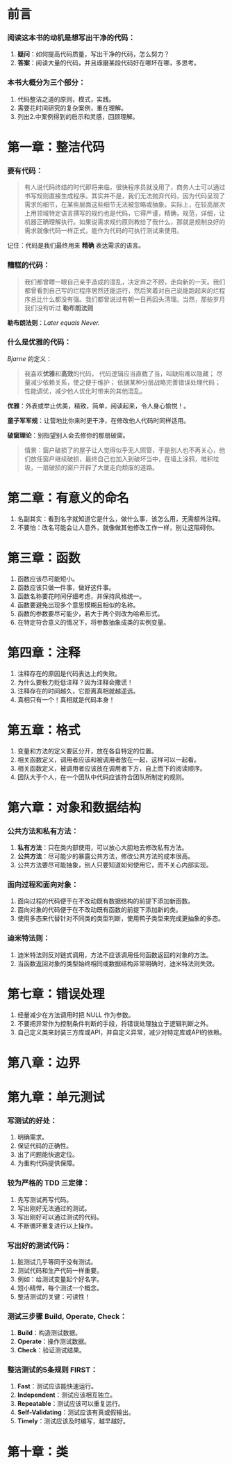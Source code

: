 # 前言

### 阅读这本书的动机是想写出干净的代码：
1. **疑问**：如何提高代码质量，写出干净的代码，怎么努力？
2. **答案**：阅读大量的代码，并且琢磨某段代码好在哪坏在哪，多思考。

### 本书大概分为三个部分：
1. 代码整洁之道的原则，模式，实践。
2. 需要花时间研究的复杂案例，重在理解。
3. 列出2.中案例得到的启示和灵感，回顾理解。

# 第一章：整洁代码

### 要有代码：

> 有人说代码终结的时代即将来临，很快程序员就没用了，商务人士可以通过书写规则直接生成程序。其实并不是，我们无法抛弃代码，因为代码呈现了需求的细节，在某些层面这些细节无法被忽略或抽象。实际上，在较高层次上用领域特定语言撰写的规约也是代码，它得严谨，精确，规范，详细，让机器正确理解执行。如果说需求规约原则教给了我什么，那就是规制良好的需求就像代码一样正式，能作为代码的可执行测试来使用。

记住：代码是我们最终用来 **精确** 表达需求的语言。

### 糟糕的代码：

> 我们都曾瞟一眼自己亲手造成的混乱，决定弃之不顾，走向新的一天。我们都曾看到自己写的烂程序居然还能运行，然后笑着对自己说能跑起来的烂程序总比什么都没有强。我们都曾说过有朝一日再回头清理。当然，那些岁月我们没有听过 **勒布朗法则**

**勒布朗法则**：*Later equals Never.*

### 什么是优雅的代码：

*Bjarne* 的定义：
> 我喜欢**优雅**和**高效**的代码，
> 代码逻辑应当直截了当，叫缺陷难以隐藏；
> 尽量减少依赖关系，使之便于维护；
> 依据某种分层战略完善错误处理代码；
> 性能调优，减少他人优化时带来的其他混乱。

**优雅**：外表或举止优美，精致，简单，阅读起来，令人身心愉悦！。

**童子军军规**：让营地比你来时更干净，在修改他人代码时同样适用。

**破窗理论**：别指望别人会去修你的那扇破窗。
> 情景：窗户破损了的屋子让人觉得似乎无人照管，于是别人也不再关心，他们放任窗户继续破损，最终自己也加入到破坏当中，在墙上涂鸦，堆积垃圾，一扇破损的窗户开辟了大厦走向颓废的道路。

# 第二章：有意义的命名

1. 名副其实：看到名字就知道它是什么，做什么事，该怎么用，无需额外注释。
2. 不要怕：改名可能会让人意外，就像做其他修改工作一样，别让这阻碍你。

# 第三章：函数

1. 函数应该尽可能短小。
2. 函数应该只做一件事，做好这件事。
3. 函数名称要花时间仔细考虑，并保持风格统一。
4. 函数要避免出现多个意思模糊且相似的名称。
5. 函数的参数要尽可能少，若大于两个则改为哈希形式。
6. 在特定符合意义的情况下，将参数抽象成类的实例变量。

# 第四章：注释

1. 注释存在的原因是代码表达上的失败。
2. 为什么要极力贬低注释？因为注释会撒谎！
3. 注释存在的时间越久，它距离真相就越遥远。
4. 真相只有一个！真相就是代码本身！

# 第五章：格式

1. 变量和方法的定义要区分开，放在各自特定的位置。
2. 相关函数定义，调用者应该和被调用者放在一起，这样可以一起看。
3. 相关函数定义，被调用者应该放在调用者下方，自上而下的阅读顺序。
4. 团队大于个人，在一个团队中代码应该符合团队所制定的规则。

# 第六章：对象和数据结构

### 公共方法和私有方法：

1. **私有方法**：只在类内部使用，可以放心大胆地去修改私有方法。
2. **公共方法**：尽可能少的暴露公共方法，修改公共方法的成本很高。 
3. 公共方法要尽可能抽象，别人只要知道如何使用它，而不关心内部实现。

### 面向过程和面向对象：

1. 面向过程的代码便于在不改动既有数据结构的前提下添加新函数。
2. 面向对象的代码便于在不改动既有函数的前提下添加新的类。
3. 使用多态来代替针对不同类的类型判断，使用鸭子类型来完成更抽象的多态。

### 迪米特法则：

1. 迪米特法则反对链式调用，方法不应该调用任何函数返回的对象的方法。
2. 当函数返回对象的类型始终相同或数据结构非常明确时，迪米特法则失效。

# 第七章：错误处理

1. 经量减少在方法调用时把 NULL 作为参数。
2. 不要把异常作为控制条件判断的手段，将错误处理独立于逻辑判断之外。
3. 自己定义类来封装三方库或API，并自定义异常，减少对特定库或API的依赖。

# 第八章：边界

# 第九章：单元测试

### 写测试的好处：

1. 明确需求。
2. 保证代码的正确性。
3. 出了问题能快速定位。
4. 为重构代码提供保障。

### 较为严格的 TDD 三定律：

1. 先写测试再写代码。
2. 写出刚好无法通过的测试。
3. 写出刚好可以通过测试的代码。
4. 不断循环重复进行以上操作。

### 写出好的测试代码：

1. 脏测试几乎等同于没有测试。
2. 测试代码和生产代码一样重要。
3. 例如：给测试变量起个好名字。
4. 短小精悍，每个测试一个概念。
5. 整洁测试的关键：可读性！

### 测试三步骤 Build, Operate, Check：

1. **Build**：构造测试数据。
2. **Operate**：操作测试数据。
3. **Check**：验证测试结果。

### 整洁测试的5条规则 FIRST：

1. **Fast**：测试应该能快速运行。
2. **Independent**：测试应该相互独立。
3. **Repeatable**：测试应该可以重复运行。
4. **Self-Validating**：测试应该有真或假输出。
5. **Timely**：测试应该及时编写，越早越好。

# 第十章：类

